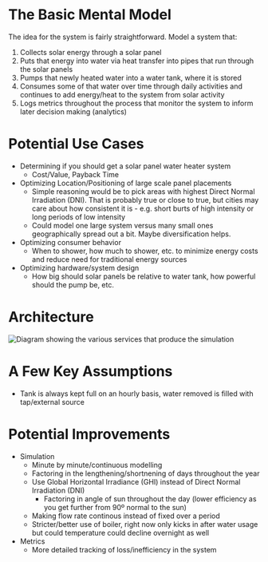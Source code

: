 # The Basic Mental Model

The idea for the system is fairly straightforward. Model a system that:
1. Collects solar energy through a solar panel
2. Puts that energy into water via heat transfer into pipes that run through the solar panels
3. Pumps that newly heated water into a water tank, where it is stored
4. Consumes some of that water over time through daily activities and continues to add energy/heat to the system from solar activity
5. Logs metrics throughout the process that monitor the system to inform later decision making (analytics)

# Potential Use Cases

* Determining if you should get a solar panel water heater system
  * Cost/Value, Payback Time
* Optimizing Location/Positioning of large scale panel placements
  * Simple reasoning would be to pick areas with highest Direct Normal Irradiation (DNI). That is probably true or close to true, but cities may care about how consistent it is - e.g. short burts of high intensity or long periods of low intensity
  * Could model one large system versus many small ones geographically spread out a bit. Maybe diversification helps.
* Optimizing consumer behavior
  * When to shower, how much to shower, etc. to minimize energy costs and reduce need for traditional energy sources
* Optimizing hardware/system design
  * How big should solar panels be relative to water tank, how powerful should the pump be, etc.

# Architecture

![Diagram showing the various services that produce the simulation](/Users/daviddaugela/PycharmProjects/solar-physics-simulator/architecture-graphs/solar_physics_simulator.png "Architecture Diagram")

# A Few Key Assumptions

* Tank is always kept full on an hourly basis, water removed is filled with tap/external source


# Potential Improvements

* Simulation
  * Minute by minute/continuous modelling 
  * Factoring in the lengthening/shortnening of days throughout the year
  * Use Global Horizontal Irradiance (GHI)  instead of Direct Normal Irradiation (DNI)
    * Factoring in angle of sun throughout the day (lower efficiency as you get further from 90º normal to the sun)
  * Making flow rate continous instead of fixed over a period
  * Stricter/better use of boiler, right now only kicks in after water usage but could temperature could decline overnight as well
* Metrics
  * More detailed tracking of loss/inefficiency in the system

